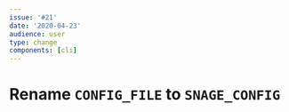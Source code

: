 ```yaml
---
issue: '#21'
date: '2020-04-23'
audience: user
type: change
components: [cli]
---
```


# Rename `CONFIG_FILE` to `SNAGE_CONFIG`
